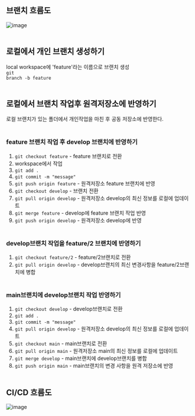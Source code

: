 ## 브랜치 흐름도
![image](https://github.com/user-attachments/assets/f1616311-9930-4dc5-972b-33ef6c2f5a17)
<br><br>

## 로컬에서 개인 브랜치 생성하기
local workspace에 'feature'라는 이름으로 브랜치 생성 <br>
<code>git branch -b feature</code> 
<br><br>

## 로컬에서 브랜치 작업후 원격저장소에 반영하기
로컬 브랜치가 있는 폴더에서 개인작업을 마친 후 공동 저장소에 반영한다.
<br><br>

### feature 브랜치 작업 후 develop 브랜치에 반영하기
1. <code>git checkout feature</code>  - feature 브랜치로 전환
2. workspace에서 작업
3. <code>git add .</code>
4. <code>git commit -m "message"</code>
5. <code>git push origin feature</code>  - 원격저장소 feature 브랜치에 반영
6. <code>git checkout develop</code>  - 브랜치 전환
7. <code>git pull origin develop</code>  - 원격저장소 develop의 최신 정보를 로컬에 업데이트
8. <code>git merge feature</code>  - develop에 feature 브랜치 작업 반영
9. <code>git push origin develop</code>  - 원격저장소 develop에 반영
<br><br>

### develop브랜치 작업을 feature/2 브랜치에 반영하기
1. <code>git checkout feature/2</code> - feature/2브랜치로 전환
2. <code>git pull origin develop</code> - develop브랜치의 최신 변경사항을 feature/2브랜치에 병합
<br><br>

### main브랜치에 develop브랜치 작업 반영하기
1. <code>git checkout develop</code> - develop브랜치로 전환
2. <code>git add .</code>
3. <code>git commit -m "message"</code>
4. <code>git pull origin develop</code> - 원격저장소 develop의 최신 정보를 로컬에 업데이트
5. <code>git checkout main</code> - main브랜치로 전환
6. <code>git pull origin main</code> - 원격저장소 main의 최신 정보를 로컬에 업데이트
7. <code>git merge develop</code> - main브랜치에 develop브랜치를 병합
8. <code>git push origin main</code> - main브랜치의 변경 사항을 원격 저장소에 반영
<br><br>

## CI/CD 흐름도
![image](https://github.com/user-attachments/assets/16fb6acd-baac-45c3-82da-7b7fa38e2814)
